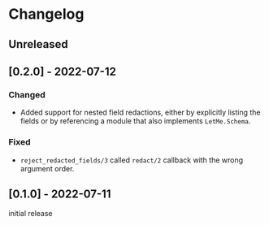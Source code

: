 # Changelog

## Unreleased

## [0.2.0] - 2022-07-12

### Changed

- Added support for nested field redactions, either by explicitly listing the
  fields or by referencing a module that also implements `LetMe.Schema`.

### Fixed

- `reject_redacted_fields/3` called `redact/2` callback with the wrong argument
  order.

## [0.1.0] - 2022-07-11

initial release
